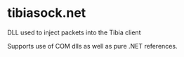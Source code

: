 tibiasock.net
=============

DLL used to inject packets into the Tibia client

Supports use of COM dlls as well as pure .NET references.
